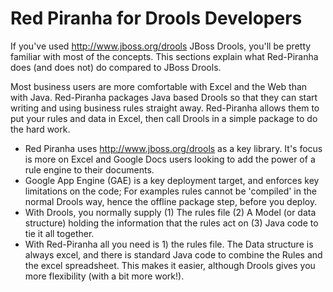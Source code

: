 # Red Piranha for Drools Developers

If you've used http://www.jboss.org/drools JBoss Drools, you'll be pretty familiar with most of the concepts. This sections explain what Red-Piranha does (and does not) do compared to JBoss Drools.

Most business users are more comfortable with Excel and the Web than with Java. Red-Piranha packages Java based Drools so that they can start writing and using business rules straight away. Red-Piranha allows them to put your rules and data in Excel, then call Drools in a simple package to do the hard work.


  * Red Piranha uses http://www.jboss.org/drools as a key library. It's focus is more on Excel and Google Docs users looking to add the power of a rule engine to their documents.
  * Google App Engine (GAE) is a key deployment target, and enforces key limitations on the code; For examples rules cannot be 'compiled' in the normal Drools way, hence the offline package step, before you deploy.
  * With Drools, you normally supply (1) The rules file (2) A Model (or data structure) holding the information that the rules act on (3) Java code to tie it all together.
  * With Red-Piranha all you need is 1) the rules file. The Data structure is always excel, and there is standard Java code to combine the Rules and the excel spreadsheet. This makes it easier, although Drools gives you more flexibility (with a bit more work!).
